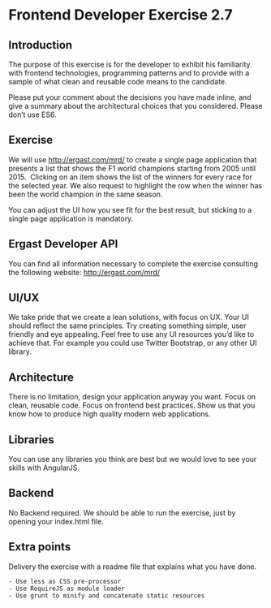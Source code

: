 # Frontend Developer Exercise 2.7

## Introduction

The purpose of this exercise is for the developer to exhibit his familiarity with frontend technologies, programming patterns and to provide with a sample of what clean and reusable code means to the candidate.

Please put your comment about the decisions you have made inline, and give a summary about the architectural choices that you considered. Please don’t use ES6.

## Exercise
We will use http://ergast.com/mrd/ to create a single page application that presents a list that shows the F1 world champions starting from 2005 until 2015.  Clicking on an item shows the list of the winners for every race for the selected year. We also request to highlight the row when the winner has been the world champion in the same season.

You can adjust the UI how you see fit for the best result, but sticking to a single page application is mandatory.

## Ergast Developer API 
You can find all information necessary to complete the exercise consulting the following website: http://ergast.com/mrd/

## UI/UX
We take pride that we create a lean solutions, with focus on UX. Your UI should reflect the same principles. Try creating something simple, user friendly and eye appealing. Feel free to use any UI resources you’d like to achieve that. For example you could use Twitter Bootstrap, or any other UI library.

## Architecture
There is no limitation, design your application anyway you want. Focus on clean, reusable code. Focus on frontend best practices. Show us that you know how to produce high quality modern web applications.

## Libraries
You can use any libraries you think are best but we would love to see your skills with AngularJS.

## Backend
No Backend required. We should be able to run the exercise, just by opening your index.html file.

## Extra points
Delivery the exercise with a readme file that explains what you have done.

	- Use less as CSS pre-processor
	- Use RequireJS as module loader
	- Use grunt to minify and concatenate static resources
